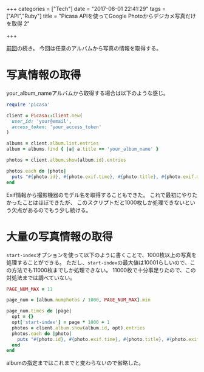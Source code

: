 +++
categories = ["Tech"]
date = "2017-08-01 22:41:29"
tags = ["API","Ruby"]
title = "Picasa APIを使ってGoogle Photoからデジカメ写真だけを取得 2"

+++

[前回](../google_photo_api_1/)の続き。
今回は任意のアルバムから写真の情報を取得する。
<!--more-->

# 写真情報の取得
your_album_nameアルバムから取得する場合は以下のような感じ。

```ruby
require 'picasa'

client = Picasa::Client.new(
  user_id: 'your@email',
  access_token: 'your_access_token'
)

albums = client.album.list.entries
album = albums.find { |a| a.title == 'your_album_name' }

photos = client.album.show(album.id).entries

photos.each do |photo|
  puts "#{photo.id}, #{photo.exif.time}, #{photo.title}, #{photo.exif.model}"
end
```

Exif情報から撮影機器のモデル名を取得することもできた。
これで最初にやりたかったことはほぼできたが、
このスクリプトだと1000枚しか処理できないという欠点があるのでもう少し続ける。


# 大量の写真情報の取得
`start-index`オプションを使って以下のように書くことで、1000枚以上の写真を処理することができる。
ただし、`start-index`の最大値は10001らしいので、この方法でも11000枚までしか処理できない。
11000枚で十分事足りたので、この対処法までは調べていない。

```ruby
PAGE_NUM_MAX = 11

page_num = [album.numphotos / 1000, PAGE_NUM_MAX].min

page_num.times do |page|
  opt = {}
  opt['start-index'] = page * 1000 + 1
  photos = client.album.show(album.id, opt).entries
  photos.each do |photo|
    puts "#{photo.id}, #{photo.exif.time}, #{photo.title}, #{photo.exif.model}"
  end
end
```

albumの指定まではこれまでと変わらないので省略した。

